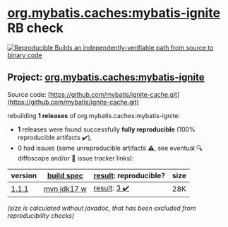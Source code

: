 [org.mybatis.caches:mybatis-ignite](https://central.sonatype.com/artifact/org.mybatis.caches/mybatis-ignite/1.1.1/versions) RB check
=======

[![Reproducible Builds](https://reproducible-builds.org/images/logos/rb.svg) an independently-verifiable path from source to binary code](https://reproducible-builds.org/)

## Project: [org.mybatis.caches:mybatis-ignite](https://central.sonatype.com/artifact/org.mybatis.caches/mybatis-ignite/1.1.1/versions)

Source code: [https://github.com/mybatis/ignite-cache.git](https://github.com/mybatis/ignite-cache.git)

rebuilding **1 releases** of org.mybatis.caches:mybatis-ignite:
- **1** releases were found successfully **fully reproducible** (100% reproducible artifacts :heavy_check_mark:),
- 0 had issues (some unreproducible artifacts :warning:, see eventual :mag: diffoscope and/or :memo: issue tracker links):

| version | [build spec](/BUILDSPEC.md) | [result](https://reproducible-builds.org/docs/jvm/): reproducible? | size |
| -- | --------- | ------ | -- |
| [1.1.1](https://central.sonatype.com/artifact/org.mybatis.caches/mybatis-ignite/1.1.1/pom) | [mvn jdk17 w](mybatis-ignite-1.1.1.buildspec) | [result](mybatis-ignite-1.1.1.buildinfo): [3 :heavy_check_mark: ](mybatis-ignite-1.1.1.buildcompare) | 28K |

<i>(size is calculated without javadoc, that has been excluded from reproducibility checks)</i>
